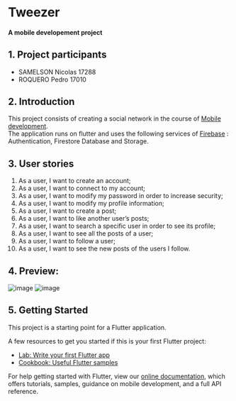 # Tweezer

#### A mobile developement project

## 1. Project participants

- SAMELSON Nicolas 17288
- ROQUERO Pedro 17010

## 2. Introduction

This project consists of creating a social network in the course of [Mobile development](https://quentin.lurkin.xyz/courses/mobile/projet2022/index.html).  
The application runs on flutter and uses the following services of [Firebase](https://console.firebase.google.com/u/0/) : Authentication, Firestore Database and Storage.

## 3. User stories

1. As a user, I want to create an account;
2. As a user, I want to connect to my account;
3. As a user, I want to modify my password in order to increase security;
4. As a user, I want to modify my profile information;
5. As a user, I want to create a post;
6. As a user, I want to like another user’s posts;
7. As a user, I want to search a specific user in order to see its profile;
8. As a user, I want to see all the posts of a user;
9. As a user, I want to follow a user;
10. As a user, I want to see the new posts of the users I follow.

## 4. Preview:
![image](https://user-images.githubusercontent.com/61003408/174428603-d72fef7b-be26-4eaf-ab34-dd7ed3224d29.png)        ![image](https://user-images.githubusercontent.com/61003408/174428743-b3157826-e114-44b1-9145-a10f3a14395f.png)



## 5. Getting Started

This project is a starting point for a Flutter application.

A few resources to get you started if this is your first Flutter project:

- [Lab: Write your first Flutter app](https://flutter.dev/docs/get-started/codelab)
- [Cookbook: Useful Flutter samples](https://flutter.dev/docs/cookbook)

For help getting started with Flutter, view our
[online documentation](https://flutter.dev/docs), which offers tutorials,
samples, guidance on mobile development, and a full API reference.

